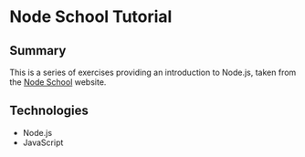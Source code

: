 # Node School Tutorial

## Summary

This is a series of exercises providing an introduction to Node.js, taken from the [Node School](http://nodeschool.io) website.

## Technologies

- Node.js
- JavaScript
